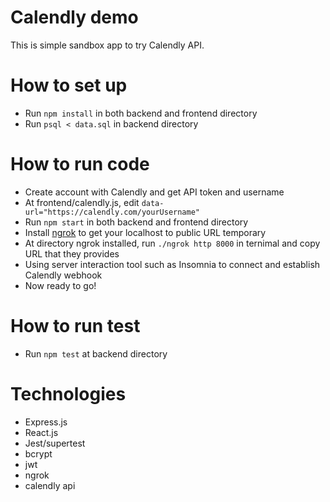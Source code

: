 # Calendly demo 
This is simple sandbox app to try Calendly API. 

# How to set up
- Run `npm install` in both backend and frontend directory
- Run `psql < data.sql` in backend directory

# How to run code
- Create account with Calendly and get API token and username
- At frontend/calendly.js, edit `data-url="https://calendly.com/yourUsername"`
- Run `npm start` in both backend and frontend directory
- Install [ngrok](https://ngrok.com/) to get your localhost to public URL temporary
- At directory ngrok installed, run `./ngrok http 8000` in ternimal and copy URL that they provides
- Using server interaction tool such as Insomnia to connect and establish Calendly webhook
- Now ready to go!

# How to run test
- Run `npm test` at backend directory

# Technologies
- Express.js
- React.js
- Jest/supertest
- bcrypt
- jwt 
- ngrok
- calendly api



